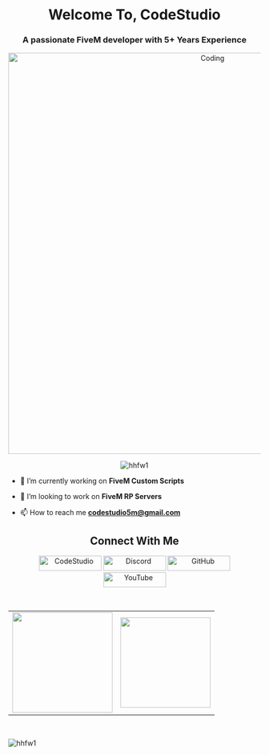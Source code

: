 <h1 align="center">Welcome To, CodeStudio</h1>
<h3 align="center">A passionate FiveM developer with 5+ Years Experience</h3>

<p align="center"> <img alt="Coding" width="800" src="https://forum.cfx.re/uploads/default/original/4X/d/1/4/d1430e5499180e35160126bfd218ab84a09a3899.gif"></p>

<p align="center"> <img src="https://komarev.com/ghpvc/?username=hhfw1&label=Profile%20views&color=080808&style=flat" alt="hhfw1" /> </p>



- 🔭 I’m currently working on **FiveM Custom Scripts**

- 👯 I’m looking to work on **FiveM RP Servers**

- 📫 How to reach me **codestudio5m@gmail.com**

<h2 align="center">Connect With Me</h2>
<p align="center">
  <a href="https://codestudio.tebex.io/" target="_blank"><img alt="CodeStudio" src="https://img.shields.io/badge/CodeStudio-ffd966?style=for-the-badge&logo=Microsoft-edge&logoColor=black" width=125 height=30></a>
  <a href="https://discord.gg/62jqEKz8Sb" target="_blank"><img alt="Discord" src="https://img.shields.io/badge/Discord-%235865F2.svg?style=for-the-badge&logo=discord&logoColor=white" width=125 height=30></a>
  <a href="https://github.com/hhfw1" target="_blank"><img alt="GitHub" src="https://img.shields.io/badge/github-%23121011.svg?style=for-the-badge&logo=github&logoColor=white" width=125 height=30></a>
  <a href="https://bit.ly/3BMJQlk" target="_blank"><img alt="YouTube" src="https://img.shields.io/badge/YouTube-%23FF0000.svg?style=for-the-badge&logo=YouTube&logoColor=white" width=125 height=30></a>
</p>

</br>

<table>
    <tr>
        <td><img height="200px"
                src="https://github-readme-stats.vercel.app/api?username=hhfw1&show_icons=true&theme=dark" />
        <td><img height="180px"
                src="https://github-readme-stats.vercel.app/api/top-langs/?username=hhfw1&layout=compact&theme=dark" />
        </td>
    </tr>
</table>
</br>
<p><img align="center" src="https://holopin.io/api/user/board?user=arjun" alt="hhfw1" /></p>
